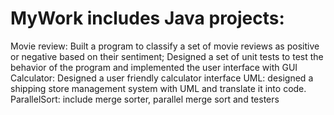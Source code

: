 # MyWork includes Java projects:
  Movie review: Built a program to classify a set of movie reviews as positive or negative based on their sentiment;
                Designed a set of unit tests to test the behavior of the program and implemented the user interface with GUI
  Calculator: Designed a user friendly calculator interface
  UML: designed a shipping store management system with UML and translate it into code.
  ParallelSort: include merge sorter, parallel merge sort and testers

